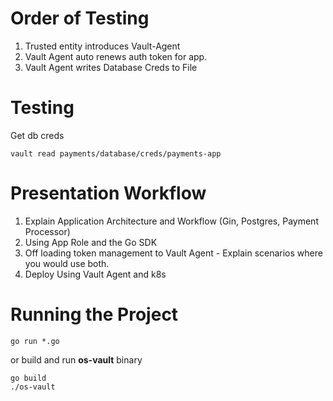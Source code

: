 
# Order of Testing

1. Trusted entity introduces Vault-Agent
2. Vault Agent auto renews auth token for app.
3. Vault Agent writes Database Creds to File

# Testing 

Get db creds

```
vault read payments/database/creds/payments-app
```

# Presentation Workflow

1. Explain Application Architecture and Workflow (Gin, Postgres, Payment Processor)
2. Using App Role and the Go SDK
3. Off loading token management to Vault Agent - Explain scenarios where you would use both.
4. Deploy Using Vault Agent and k8s

# Running the Project

```
go run *.go
```

or build and run **os-vault** binary 

```
go build
./os-vault
```

